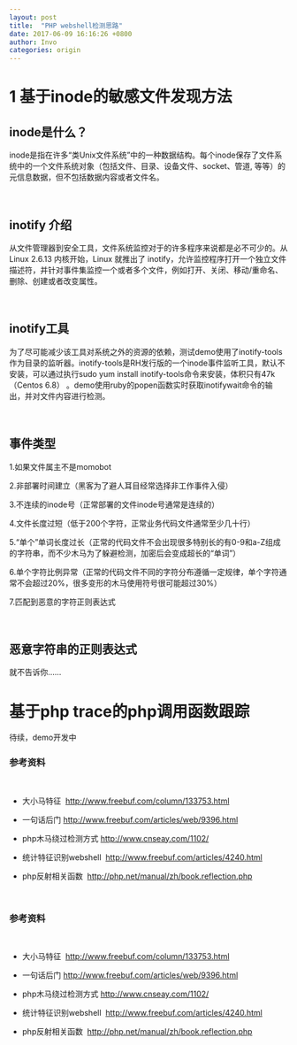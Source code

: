 ```yaml
---
layout: post
title:  "PHP webshell检测思路"
date: 2017-06-09 16:16:26 +0800
author: Invo
categories: origin
---
```

# 1 基于inode的敏感文件发现方法

## inode是什么？

inode是指在许多“类Unix文件系统”中的一种数据结构。每个inode保存了文件系统中的一个文件系统对象（包括文件、目录、设备文件、socket、管道, 等等）的元信息数据，但不包括数据内容或者文件名。

 

## inotify 介绍

从文件管理器到安全工具，文件系统监控对于的许多程序来说都是必不可少的。从 Linux 2.6.13 内核开始，Linux 就推出了 inotify，允许监控程序打开一个独立文件描述符，并针对事件集监控一个或者多个文件，例如打开、关闭、移动/重命名、删除、创建或者改变属性。

 

## inotify工具

为了尽可能减少该工具对系统之外的资源的依赖，测试demo使用了inotify-tools作为目录的监听器。inotify-tools是RH发行版的一个inode事件监听工具，默认不安装，可以通过执行sudo yum install inotify-tools命令来安装，体积只有47k（Centos 6.8） 。demo使用ruby的popen函数实时获取inotifywait命令的输出，并对文件内容进行检测。

 

## 事件类型

1.如果文件属主不是momobot

2.非部署时间建立（黑客为了避人耳目经常选择非工作事件入侵）

3.不连续的inode号（正常部署的文件inode号通常是连续的）

4.文件长度过短（低于200个字符，正常业务代码文件通常至少几十行）

5.“单个”单词长度过长（正常的代码文件不会出现很多特别长的有0-9和a-Z组成的字符串，而不少木马为了躲避检测，加密后会变成超长的“单词”）

6.单个字符比例异常（正常的代码文件不同的字符分布遵循一定规律，单个字符通常不会超过20%，很多变形的木马使用符号很可能超过30%）

7.匹配到恶意的字符正则表达式

 
## 恶意字符串的正则表达式

就不告诉你……


# 基于php trace的php调用函数跟踪

待续，demo开发中

### 参考资料

                                     

* 大小马特征  http://www.freebuf.com/column/133753.html

* 一句话后门 http://www.freebuf.com/articles/web/9396.html

* php木马绕过检测方式 http://www.cnseay.com/1102/

* 统计特征识别webshell  http://www.freebuf.com/articles/4240.html

* php反射相关函数  http://php.net/manual/zh/book.reflection.php

 

### 参考资料

                                     

* 大小马特征  http://www.freebuf.com/column/133753.html

* 一句话后门 http://www.freebuf.com/articles/web/9396.html

* php木马绕过检测方式 http://www.cnseay.com/1102/

* 统计特征识别webshell  http://www.freebuf.com/articles/4240.html

* php反射相关函数  http://php.net/manual/zh/book.reflection.php

